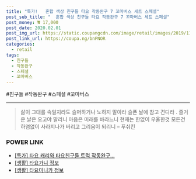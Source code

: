 ```yaml
--- 
title: "특가!   혼합 색상 친구들 타요 작동완구 7 꼬마버스 세트 스페셜" 
post_sub_title: "  혼합 색상 친구들 타요 작동완구 7 꼬마버스 세트 스페셜" 
post_money: ₩ 17,000 
post_date: 2020.02.01 
post_img_url: https://static.coupangcdn.com/image/retail/images/2019/11/05/20/8/130a416f-2f62-4925-a78e-21ea0a09d4e6.jpg 
post_link_url: https://coupa.ng/bnPNOR 
categories: 
  - retail 
tags: 
  - 친구들 
  - 작동완구 
  - 스페셜 
  - 꼬마버스 
--- 
```

  #친구들 #작동완구 #스페셜 #꼬마버스 
<hr> 

> 삶이 그대를 속일지라도 슬퍼하거나 노하지 말아라 슬픈 날에 참고 견디라 . 즐거운 날은 오고야 말리니 마음은 미래를 바라느니 현재는 한없이 우울한것 모든건 하염없이 사라지나가 버리고 그리움이 되리니 – 푸쉬킨 


### POWER LINK

* <a href="https://blog.naver.com/sakai111/221792417314" target="_blank">[특가] 타요 캐리와 타요친구들 트럭 작동완구...</a>
* <a href="https://blog.naver.com/fasyy4321/221765105859" target="_blank"> [생활] 타요가니 정보 </a>
* <a href="https://blog.naver.com/fash111/221767545648" target="_blank"> [생활] 타요미니카 정보 </a>
